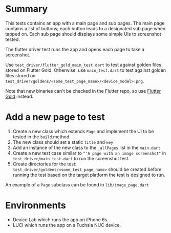# Summary

This tests contains an app with a main page and sub pages.
The main page contains a list of buttons; each button leads to a designated sub page when tapped on.
Each sub page should displays some simple UIs to screenshot tested.

The flutter driver test runs the app and opens each page to take a screenshot.

Use `test_driver/flutter_gold_main_test.dart` to test against golden files stored on Flutter Gold.
Otherwise, use `main_test.dart` to test against golden files stored on `test_driver/goldens/<some_test_page_name>/<device_model>.png`.

Note that new binaries can't be checked in the Flutter repo, so use [Flutter Gold](https://github.com/flutter/flutter/wiki/Writing-a-golden-file-test-for-package:flutter) instead.

# Add a new page to test

1. Create a new class which extends `Page` and implement the UI to be tested in the `build` method.
2. The new class should set a static `title` and `key`
3. Add an instance of the new class to the `_allPages` list in the `main.dart`
4. Create a new test case similar to `"'A page with an image screenshot"` in `test_driver/main_test.dart` to run the screenshot test.
5. Create directories for the test: `test_driver/goldens/<some_test_page_name>` should be created before running the test based on the target platform the test is designed to run.

An example of a `Page` subclass can be found in `lib/image_page.dart`

# Environments

* Device Lab which runs the app on iPhone 6s.
* LUCI which runs the app on a Fuchsia NUC device.
